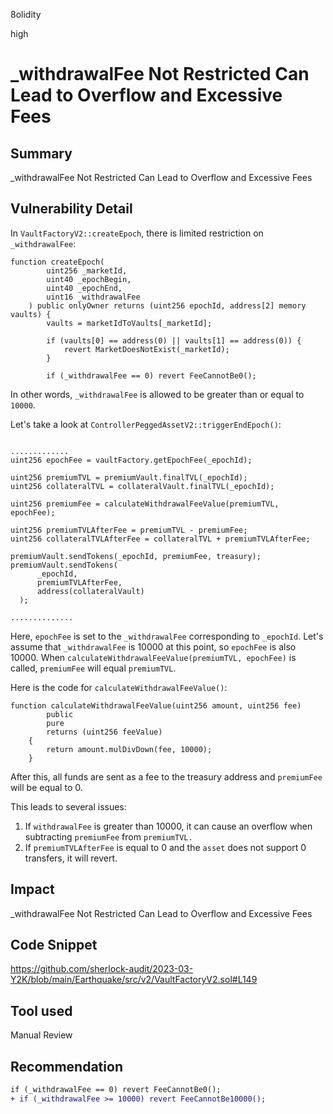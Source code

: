 8olidity

high

# _withdrawalFee Not Restricted Can Lead to Overflow and Excessive Fees

## Summary
_withdrawalFee Not Restricted Can Lead to Overflow and Excessive Fees
## Vulnerability Detail
In `VaultFactoryV2::createEpoch`, there is limited restriction on `_withdrawalFee`:
```solidity
function createEpoch(
        uint256 _marketId,
        uint40 _epochBegin,
        uint40 _epochEnd,
        uint16 _withdrawalFee
    ) public onlyOwner returns (uint256 epochId, address[2] memory vaults) {
        vaults = marketIdToVaults[_marketId];

        if (vaults[0] == address(0) || vaults[1] == address(0)) {
            revert MarketDoesNotExist(_marketId);
        }

        if (_withdrawalFee == 0) revert FeeCannotBe0();
```
In other words, `_withdrawalFee` is allowed to be greater than or equal to `10000`.

Let's take a look at `ControllerPeggedAssetV2::triggerEndEpoch()`:
```solidity

.............
uint256 epochFee = vaultFactory.getEpochFee(_epochId);

uint256 premiumTVL = premiumVault.finalTVL(_epochId);
uint256 collateralTVL = collateralVault.finalTVL(_epochId);

uint256 premiumFee = calculateWithdrawalFeeValue(premiumTVL, epochFee);

uint256 premiumTVLAfterFee = premiumTVL - premiumFee;
uint256 collateralTVLAfterFee = collateralTVL + premiumTVLAfterFee;

premiumVault.sendTokens(_epochId, premiumFee, treasury);
premiumVault.sendTokens(
      _epochId,
      premiumTVLAfterFee,
      address(collateralVault)
  );

..............
```
Here, `epochFee` is set to the `_withdrawalFee` corresponding to `_epochId`. Let's assume that `_withdrawalFee` is 10000 at this point, so `epochFee` is also 10000. When `calculateWithdrawalFeeValue(premiumTVL, epochFee)` is called, `premiumFee` will equal `premiumTVL`. 

Here is the code for `calculateWithdrawalFeeValue()`:
```solidity
function calculateWithdrawalFeeValue(uint256 amount, uint256 fee)
        public
        pure
        returns (uint256 feeValue)
    {
        return amount.mulDivDown(fee, 10000);
    }
```

After this, all funds are sent as a fee to the treasury address and `premiumFee` will be equal to 0.

This leads to several issues:

1. If `withdrawalFee` is greater than 10000, it can cause an overflow when subtracting `premiumFee` from `premiumTVL.`
2. If `premiumTVLAfterFee` is equal to 0 and the `asset` does not support 0 transfers, it will revert.
## Impact
_withdrawalFee Not Restricted Can Lead to Overflow and Excessive Fees
## Code Snippet
https://github.com/sherlock-audit/2023-03-Y2K/blob/main/Earthquake/src/v2/VaultFactoryV2.sol#L149
## Tool used

Manual Review

## Recommendation
```diff
if (_withdrawalFee == 0) revert FeeCannotBe0();
+ if (_withdrawalFee >= 10000) revert FeeCannotBe10000();
```